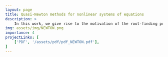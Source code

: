 ```yaml
---
layout: page
title: Quasi-Newton methods for nonlinear systems of equations
description: >
    In this work, we give rise to the motivation of the root-finding problem and the use of Newton’s method within this context. Then, we discuss why one might go beyond those methods to introduce Quisi-Newton methods to which we rigorously derive both types of Broyden Updates along with an efficient implementation of the algorithm. We run my implementation of both types of Broyden Updates along with Newton’s method and an implementation of Broyden Updates provided by the Scipy library on two realistic real-world problems. We finally discuss the application of Broyden Updates in many different areas of science and the different variants of the algorithm that were later proposed.
img: assets/img/NEWTON.png
importance: 4
projectLinks: [
    ['PDF', '/assets/pdf/pdf_NEWTON.pdf'], 
]
---
```

